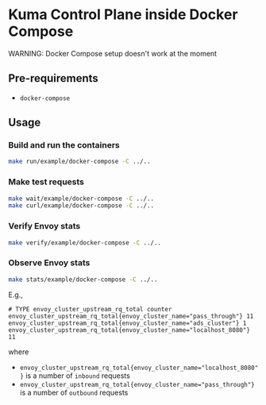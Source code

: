 Kuma Control Plane inside Docker Compose 
====================

WARNING: Docker Compose setup doesn't work at the moment

## Pre-requirements

- `docker-compose`

## Usage

### Build and run the containers

```bash
make run/example/docker-compose -C ../..
```

### Make test requests

```bash
make wait/example/docker-compose -C ../..
make curl/example/docker-compose -C ../..
```

### Verify Envoy stats

```bash
make verify/example/docker-compose -C ../..
```

### Observe Envoy stats

```bash
make stats/example/docker-compose -C ../..
```

E.g.,
```
# TYPE envoy_cluster_upstream_rq_total counter
envoy_cluster_upstream_rq_total{envoy_cluster_name="pass_through"} 11
envoy_cluster_upstream_rq_total{envoy_cluster_name="ads_cluster"} 1
envoy_cluster_upstream_rq_total{envoy_cluster_name="localhost_8080"} 11
```

where

* `envoy_cluster_upstream_rq_total{envoy_cluster_name="localhost_8080"}` is a number of `inbound` requests
* `envoy_cluster_upstream_rq_total{envoy_cluster_name="pass_through"}` is a number of `outbound` requests
